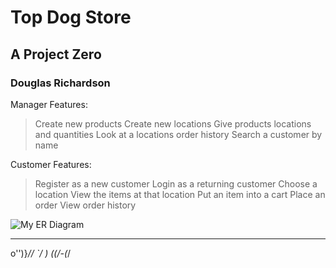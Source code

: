 # Top Dog Store
## A Project Zero
### Douglas Richardson

Manager Features:
> Create new products 
> Create new locations
> Give products locations and quantities
> Look at a locations order history
> Search a customer by name

Customer Features:
> Register as a new customer
> Login as a returning customer
> Choose a location
> View the items at that location
> Put an item into a cart
> Place an order
> View order history

![My ER Diagram](/erDiagram.png)

   __      _
 o'')}____//
 `_/      )
 (_(_/-(_/